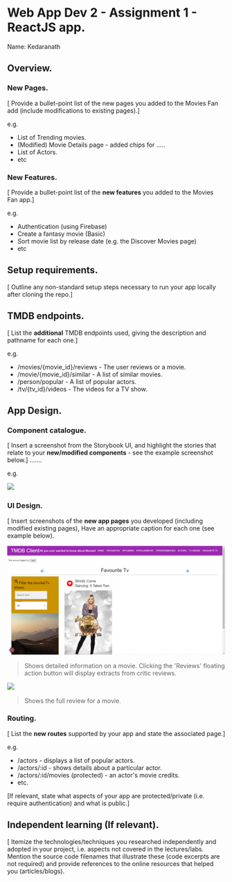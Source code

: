# Web App Dev 2 - Assignment 1 - ReactJS app.

Name: Kedaranath

## Overview.

### New Pages.

[ Provide a bullet-point list of the new pages you added to the Movies Fan add (include modifications to existing pages).]

e.g.

+ List of Trending movies.
+ (Modified) Movie Details page - added chips for .....
+ List of Actors.
+ etc

### New Features.

[ Provide a bullet-point list of the __new features__ you added to the Movies Fan app.] 
 
 e.g.

+ Authentication (using Firebase)
+ Create a fantasy movie (Basic)
+ Sort movie list by release date (e.g. the Discover Movies page)
+ etc

## Setup requirements.

[ Outline any non-standard setup steps necessary to run your app locally after cloning the repo.]

## TMDB endpoints.

[ List the __additional__ TMDB endpoints used, giving the description and pathname for each one.] 

e.g.

+ /movies/{movie_id}/reviews - The user reviews or a movie.
+ /movie/{movie_id}/similar - A list of similar movies. 
+ /person/popular - A list of popular actors.
+ /tv/{tv_id}/videos - The videos for a TV show. 

## App Design.

### Component catalogue.

[ Insert a screenshot from the Storybook UI, and highlight the stories that relate to your __new/modified components__ - see the example screenshot below.] .......

e.g.

![](./images/stories.png)

### UI Design.

[ Insert screenshots of the __new app pages__ you developed (including modified existing pages), Have an appropriate caption for each one (see example below).

![ ](./images/favouritetv.png)

>Shows detailed information on a movie. Clicking the 'Reviews' floating action button will display extracts from critic reviews.

![ ](./images/review.png)

>Shows the full review for a movie.

### Routing.

[ List the __new routes__ supported by your app and state the associated page.]

e.g. 

+ /actors - displays a list of popular actors.
+ /actors/:id - shows details about a particular actor.
+ /actors/:id/movies (protected) - an actor's movie credits.
+ etc.

[If relevant, state what aspects of your app are protected/private (i.e. require authentication) and what is public.]

## Independent learning (If relevant).

[ Itemize the technologies/techniques you researched independently and adopted in your project, i.e. aspects not covered in the lectures/labs. Mention the source code filenames that illustrate these  (code excerpts are not required) and provide references to the online resources that helped you (articles/blogs).
